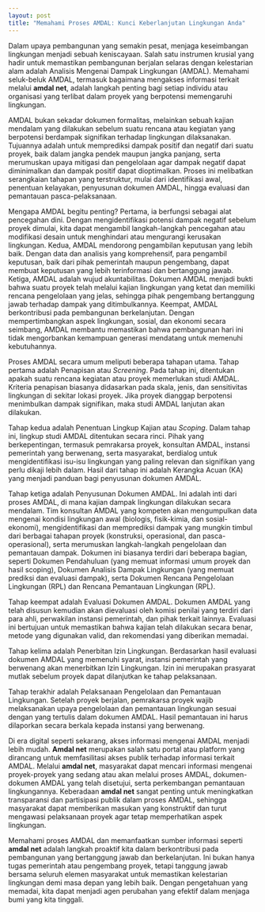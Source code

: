 ```yaml
---
layout: post
title: "Memahami Proses AMDAL: Kunci Keberlanjutan Lingkungan Anda"
---
```


Dalam upaya pembangunan yang semakin pesat, menjaga keseimbangan lingkungan menjadi sebuah keniscayaan. Salah satu instrumen krusial yang hadir untuk memastikan pembangunan berjalan selaras dengan kelestarian alam adalah Analisis Mengenai Dampak Lingkungan (AMDAL). Memahami seluk-beluk AMDAL, termasuk bagaimana mengakses informasi terkait melalui **amdal net**, adalah langkah penting bagi setiap individu atau organisasi yang terlibat dalam proyek yang berpotensi memengaruhi lingkungan.

AMDAL bukan sekadar dokumen formalitas, melainkan sebuah kajian mendalam yang dilakukan sebelum suatu rencana atau kegiatan yang berpotensi berdampak signifikan terhadap lingkungan dilaksanakan. Tujuannya adalah untuk memprediksi dampak positif dan negatif dari suatu proyek, baik dalam jangka pendek maupun jangka panjang, serta merumuskan upaya mitigasi dan pengelolaan agar dampak negatif dapat diminimalkan dan dampak positif dapat dioptimalkan. Proses ini melibatkan serangkaian tahapan yang terstruktur, mulai dari identifikasi awal, penentuan kelayakan, penyusunan dokumen AMDAL, hingga evaluasi dan pemantauan pasca-pelaksanaan.

Mengapa AMDAL begitu penting? Pertama, ia berfungsi sebagai alat pencegahan dini. Dengan mengidentifikasi potensi dampak negatif sebelum proyek dimulai, kita dapat mengambil langkah-langkah pencegahan atau modifikasi desain untuk menghindari atau mengurangi kerusakan lingkungan. Kedua, AMDAL mendorong pengambilan keputusan yang lebih baik. Dengan data dan analisis yang komprehensif, para pengambil keputusan, baik dari pihak pemerintah maupun pengembang, dapat membuat keputusan yang lebih terinformasi dan bertanggung jawab. Ketiga, AMDAL adalah wujud akuntabilitas. Dokumen AMDAL menjadi bukti bahwa suatu proyek telah melalui kajian lingkungan yang ketat dan memiliki rencana pengelolaan yang jelas, sehingga pihak pengembang bertanggung jawab terhadap dampak yang ditimbulkannya. Keempat, AMDAL berkontribusi pada pembangunan berkelanjutan. Dengan mempertimbangkan aspek lingkungan, sosial, dan ekonomi secara seimbang, AMDAL membantu memastikan bahwa pembangunan hari ini tidak mengorbankan kemampuan generasi mendatang untuk memenuhi kebutuhannya.

Proses AMDAL secara umum meliputi beberapa tahapan utama. Tahap pertama adalah Penapisan atau *Screening*. Pada tahap ini, ditentukan apakah suatu rencana kegiatan atau proyek memerlukan studi AMDAL. Kriteria penapisan biasanya didasarkan pada skala, jenis, dan sensitivitas lingkungan di sekitar lokasi proyek. Jika proyek dianggap berpotensi menimbulkan dampak signifikan, maka studi AMDAL lanjutan akan dilakukan.

Tahap kedua adalah Penentuan Lingkup Kajian atau *Scoping*. Dalam tahap ini, lingkup studi AMDAL ditentukan secara rinci. Pihak yang berkepentingan, termasuk pemrakarsa proyek, konsultan AMDAL, instansi pemerintah yang berwenang, serta masyarakat, berdialog untuk mengidentifikasi isu-isu lingkungan yang paling relevan dan signifikan yang perlu dikaji lebih dalam. Hasil dari tahap ini adalah Kerangka Acuan (KA) yang menjadi panduan bagi penyusunan dokumen AMDAL.

Tahap ketiga adalah Penyusunan Dokumen AMDAL. Ini adalah inti dari proses AMDAL, di mana kajian dampak lingkungan dilakukan secara mendalam. Tim konsultan AMDAL yang kompeten akan mengumpulkan data mengenai kondisi lingkungan awal (biologis, fisik-kimia, dan sosial-ekonomi), mengidentifikasi dan memprediksi dampak yang mungkin timbul dari berbagai tahapan proyek (konstruksi, operasional, dan pasca-operasional), serta merumuskan langkah-langkah pengelolaan dan pemantauan dampak. Dokumen ini biasanya terdiri dari beberapa bagian, seperti Dokumen Pendahuluan (yang memuat informasi umum proyek dan hasil scoping), Dokumen Analisis Dampak Lingkungan (yang memuat prediksi dan evaluasi dampak), serta Dokumen Rencana Pengelolaan Lingkungan (RPL) dan Rencana Pemantauan Lingkungan (RPL).

Tahap keempat adalah Evaluasi Dokumen AMDAL. Dokumen AMDAL yang telah disusun kemudian akan dievaluasi oleh komisi penilai yang terdiri dari para ahli, perwakilan instansi pemerintah, dan pihak terkait lainnya. Evaluasi ini bertujuan untuk memastikan bahwa kajian telah dilakukan secara benar, metode yang digunakan valid, dan rekomendasi yang diberikan memadai.

Tahap kelima adalah Penerbitan Izin Lingkungan. Berdasarkan hasil evaluasi dokumen AMDAL yang memenuhi syarat, instansi pemerintah yang berwenang akan menerbitkan Izin Lingkungan. Izin ini merupakan prasyarat mutlak sebelum proyek dapat dilanjutkan ke tahap pelaksanaan.

Tahap terakhir adalah Pelaksanaan Pengelolaan dan Pemantauan Lingkungan. Setelah proyek berjalan, pemrakarsa proyek wajib melaksanakan upaya pengelolaan dan pemantauan lingkungan sesuai dengan yang tertulis dalam dokumen AMDAL. Hasil pemantauan ini harus dilaporkan secara berkala kepada instansi yang berwenang.

Di era digital seperti sekarang, akses informasi mengenai AMDAL menjadi lebih mudah. **Amdal net** merupakan salah satu portal atau platform yang dirancang untuk memfasilitasi akses publik terhadap informasi terkait AMDAL. Melalui **amdal net**, masyarakat dapat mencari informasi mengenai proyek-proyek yang sedang atau akan melalui proses AMDAL, dokumen-dokumen AMDAL yang telah disetujui, serta perkembangan pemantauan lingkungannya. Keberadaan **amdal net** sangat penting untuk meningkatkan transparansi dan partisipasi publik dalam proses AMDAL, sehingga masyarakat dapat memberikan masukan yang konstruktif dan turut mengawasi pelaksanaan proyek agar tetap memperhatikan aspek lingkungan.

Memahami proses AMDAL dan memanfaatkan sumber informasi seperti **amdal net** adalah langkah proaktif kita dalam berkontribusi pada pembangunan yang bertanggung jawab dan berkelanjutan. Ini bukan hanya tugas pemerintah atau pengembang proyek, tetapi tanggung jawab bersama seluruh elemen masyarakat untuk memastikan kelestarian lingkungan demi masa depan yang lebih baik. Dengan pengetahuan yang memadai, kita dapat menjadi agen perubahan yang efektif dalam menjaga bumi yang kita tinggali.
